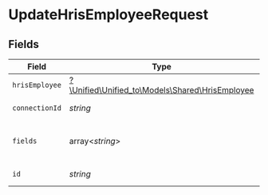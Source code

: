 # UpdateHrisEmployeeRequest


## Fields

| Field                                                                                  | Type                                                                                   | Required                                                                               | Description                                                                            |
| -------------------------------------------------------------------------------------- | -------------------------------------------------------------------------------------- | -------------------------------------------------------------------------------------- | -------------------------------------------------------------------------------------- |
| `hrisEmployee`                                                                         | [?\Unified\Unified_to\Models\Shared\HrisEmployee](../../models/shared/HrisEmployee.md) | :heavy_minus_sign:                                                                     | N/A                                                                                    |
| `connectionId`                                                                         | *string*                                                                               | :heavy_check_mark:                                                                     | ID of the connection                                                                   |
| `fields`                                                                               | array<*string*>                                                                        | :heavy_minus_sign:                                                                     | Comma-delimited fields to return                                                       |
| `id`                                                                                   | *string*                                                                               | :heavy_check_mark:                                                                     | ID of the Employee                                                                     |